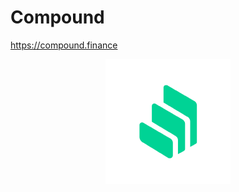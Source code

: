 # Compound

https://compound.finance

<p align='center'>
    <img src='compound.png' alt='screenshot' />
</p>
